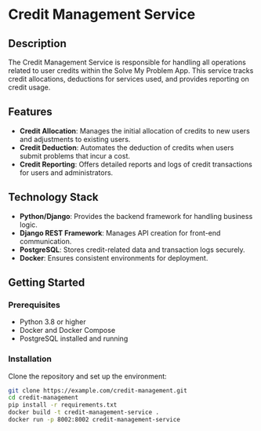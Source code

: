 # Credit Management Service

## Description

The Credit Management Service is responsible for handling all operations related to user credits within the Solve My Problem App. This service tracks credit allocations, deductions for services used, and provides reporting on credit usage.

## Features

- **Credit Allocation**: Manages the initial allocation of credits to new users and adjustments to existing users.
- **Credit Deduction**: Automates the deduction of credits when users submit problems that incur a cost.
- **Credit Reporting**: Offers detailed reports and logs of credit transactions for users and administrators.

## Technology Stack

- **Python/Django**: Provides the backend framework for handling business logic.
- **Django REST Framework**: Manages API creation for front-end communication.
- **PostgreSQL**: Stores credit-related data and transaction logs securely.
- **Docker**: Ensures consistent environments for deployment.

## Getting Started

### Prerequisites

- Python 3.8 or higher
- Docker and Docker Compose
- PostgreSQL installed and running

### Installation

Clone the repository and set up the environment:

```bash
git clone https://example.com/credit-management.git
cd credit-management
pip install -r requirements.txt
docker build -t credit-management-service .
docker run -p 8002:8002 credit-management-service

